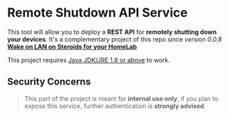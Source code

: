 # Remote Shutdown API Service

This tool will allow you to deploy a **REST API** for **remotely shutting down your devices**.
It's a complementary project of this repo since *version 0.0.8* [**Wake on LAN on Steroids for your HomeLab**](https://github.com/elModo7/WakeOnLAN-Web-API)

This project requires [Java JDK/JRE 1.8 or above](https://www.oracle.com/es/java/technologies/javase/javase8u211-later-archive-downloads.html) to work.

## Security Concerns
> This part of the project is meant for **internal use only**, if you plan to expose this service, further authentication is **strongly advised**.